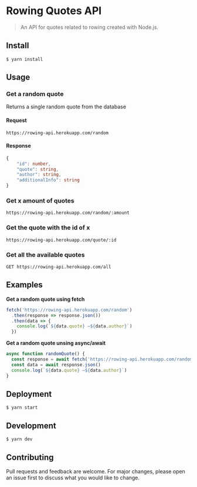 # Rowing Quotes API

> An API for quotes related to rowing created with Node.js.

## Install

```console
$ yarn install
```

## Usage

### Get a random quote

Returns a single random quote from the database

#### Request
```http
https://rowing-api.herokuapp.com/random
```
#### Response
```ts
{
    "id": number,
    "quote": string,
    "author": string,
    "additionalInfo": string
}
```

### Get x amount of quotes
```http
https://rowing-api.herokuapp.com/random/:amount
```

### Get the quote with the id of x
```http
https://rowing-api.herokuapp.com/quote/:id
```

### Get all the available quotes
```http
GET https://rowing-api.herokuapp.com/all
```


## Examples

**Get a random quote using fetch**

```js
fetch('https://rowing-api.herokuapp.com/random')
  .then(response => response.json())
  .then(data => {
    console.log(`${data.quote} —${data.author}`)
  })
```

**Get a random quote unsing async/await**

```js
async function randomQuote() {
  const response = await fetch('https://rowing-api.herokuapp.com/random')
  const data = await response.json()
  console.log(`${data.quote} —${data.author}`)
}
```

## Deployment

```console
$ yarn start
```

## Development

```console
$ yarn dev
```

## Contributing

Pull requests and feedback are welcome. For major changes, please open an issue first to discuss what you would like to change.
